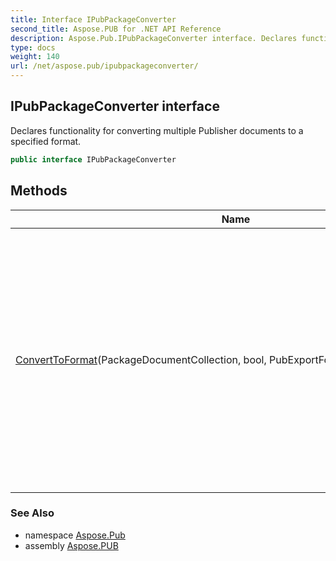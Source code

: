 ```yaml
---
title: Interface IPubPackageConverter
second_title: Aspose.PUB for .NET API Reference
description: Aspose.Pub.IPubPackageConverter interface. Declares functionality for converting multiple Publisher documents to a specified format
type: docs
weight: 140
url: /net/aspose.pub/ipubpackageconverter/
---
```

## IPubPackageConverter interface

Declares functionality for converting multiple Publisher documents to a specified format.

```csharp
public interface IPubPackageConverter
```

## Methods

| Name | Description |
| --- | --- |
| [ConvertToFormat](../../aspose.pub/ipubpackageconverter/converttoformat/)(PackageDocumentCollection, bool, PubExportFormats, PubDocumentType) | Converts each document from the *inputDocumentCollection* list to the specified format and saves the results in the appropriate storage. Type of storage to save is specified by *outputType* parameter. References to converted documents are placed in the returned [`PackageDocumentCollection`](../packagedocumentcollection/) object. If the *mergeFiles* flag is set, then all converted documents will be merged into single document in the same order in which they were placed in the *inputDocumentCollection* list. |

### See Also

* namespace [Aspose.Pub](../../aspose.pub/)
* assembly [Aspose.PUB](../../)


